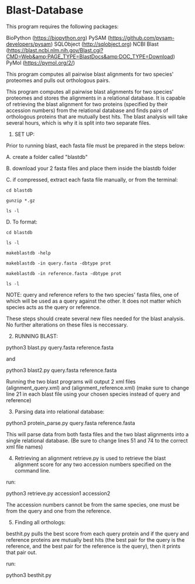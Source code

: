 # Blast-Database

This program requires the following packages:

BioPython (https://biopython.org)
PySAM (https://github.com/pysam-developers/pysam)
SQLObject (http://sqlobject.org)
NCBI Blast (https://blast.ncbi.nlm.nih.gov/Blast.cgi?CMD=Web&amp;PAGE_TYPE=BlastDocs&amp;DOC_TYPE=Download)
PyMol (https://pymol.org/2/)


This program computes all pairwise blast alignments for two species' proteomes and pulls out orthologous pairs. 

This program computes all pairwise blast alignments for two species' proteomes and stores the alignments in a relational database. 
It is capable of retrieving the blast alignment for two proteins (specified by their accession numbers) from the relational database and 
finds pairs of orthologous proteins that are mutually best hits.
The blast analysis will take several hours, which is why it is split into two separate files. 

1. SET UP:

Prior to running blast, each fasta file must be prepared in the steps below:

A. create a folder called "blastdb"

B. download your 2 fasta files and place them inside the blastdb folder

C. if compressed, extract each fasta file manually, or from the terminal:

    cd blastdb
    
    gunzip *.gz
    
    ls -l

D. To format:

    cd blastdb
    
    ls -l
    
    makeblastdb -help
    
    makeblastdb -in query.fasta -dbtype prot
    
    makeblastdb -in reference.fasta -dbtype prot
    
    ls -l
    
NOTE: query and reference refers to the two species' fasta files, one of which will be used as a query against the other. It does not matter which species acts as the query or reference.
    
These steps should create several new files needed for the blast analysis. No further alterations on these files is neccessary.

2. RUNNING BLAST:

python3 blast.py query.fasta reference.fasta

and

python3 blast2.py query.fasta reference.fasta

Running the two blast programs will output 2 xml files (alignment_query.xml) and (alignment_reference.xml) (make sure to change line 21 in each blast file using your chosen species instead of query and reference)

3. Parsing data into relational database:

python3 protein_parse.py query.fasta reference.fasta

This will parse data from both fasta files and the two blast alignments into a single relational database. (Be sure to change lines 51 and 74 to the correct xml file names)


4. Retrieving an alignment
retrieve.py is used to retrieve the blast alignment score for any two accession numbers specified on the command line. 

run:

python3 retrieve.py accession1 accession2

The accession numbers cannot be from the same species, one must be from the query and one from the reference.

5. Finding all orthologs:

besthit.py pulls the best score from each query protein and if the query and reference proteins are mutually best hits 
(the best pair for the query is the reference, and the best pair for the reference is the query), then it prints that pair out.

run:

python3 besthit.py
